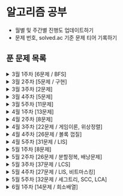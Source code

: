 # 알고리즘 공부
- 월별 및 주간별 진행도 업데이트하기
- 문제 번호, solved.ac 기준 문제 티어 기록하기

## 푼 문제 목록 

<details>
<summary>3월 1주차 [6문제 / BFS]</summary>
<div markdown="1">
  
|번호|티어|제목|
|--|--|--|
|7576|실버1|토마토|
|2228|골드5|구간 나누기|
|2792|실버3|보석 상자|
|1783|실버5|병든 나이트|
|15979|실버3|스승님 찾기|
|11054|골드3|가장 긴 바이토닉 부분 수열|

</div>
</details>


<details>
<summary>3월 2주차 [5문제 / 구현]</summary>
<div markdown="1">
  
|번호|티어|제목|
|--|--|--|
|11048|실버1|이동하기|
|1043|골드4|거짓말|
|16931|실버3|겉넓이 구하기|
|1246|실버5|온라인 판매|
|2776|실버3|암기왕|

</div>
</details>


<details>
<summary>3월 3주차 [2문제]</summary>
<div markdown="1">
  
|번호|티어|제목|
|--|--|--|
|5021|실버1|왕위 계승|
|14391|골드3|종이 조각|

</div>
</details>


<details>
<summary>3월 4주차 [5문제]</summary>
<div markdown="1">
  
|번호|티어|제목|
|--|--|--|
|1058|실버1|친구|
|4781|실버1|사탕 가게|
|1753|골드5|최단경로|
|1747|골드5|소수&펠린드롬|
|7453|골드2|합이 0인 네 정수|

</div>
</details>


<details>
<summary>3월 5주차 [11문제]</summary>
<div markdown="1">
  
|번호|티어|제목|
|--|--|--|
|2003|실버3|수들의 합 2|
|2108|실버4|통계학|
|2011|실버1|암호코드|
|2591|실버1|숫자카드|
|9663|골드5|N-Queen★|
|16472|골드2|고냥이|
|9097|실버1|Quad Trees|
|2312|실버2|수 복원하기|
|9012|실버4|괄호|
|14503|골드5|로봇 청소기|
|11650|실버5|좌표 정렬하기|
</div>
</details>


<details>
<summary>4월 1주차 [13문제]</summary>
<div markdown="1">
  
|번호|티어|제목|
|--|--|--|
|2475|브론즈5|검증수|
|9097|실버1|Quad Trees|
|16396|브론즈2|선 그리기|
|2312|실버2|수 복원하기|
|9012|실버4|괄호|
|14503|골드5|로봇 청소기|
|11650|실버5|좌표 정렬하기|
|10424|실버1|알고리즘 기말고사★|
|1991|실버1|트리 순회|
|1922|골드4|네트워크 연결|
|1244|실버4|스위치 켜고 끄기|
|2636|골드5|치즈★|
|2635|실버5|수 이어가기|

</div>
</details>


<details>
<summary>4월 2주차 [8문제]</summary>
<div markdown="1">
  
|번호|티어|제목|
|--|--|--|
|4195|골드2|친구 네트워크|
|9177|골드5|단어 섞기★|
|1041|실버1|주사위|
|17836|골드5|공주님을 구해라!|
|14171|실버1|Cities and States|
|9375|실버3|패션왕 신해빈|
|18870|실버2|좌표 압축|
|10026|골드5|적록색약|

</div>
</details>


<details>
<summary>4월 3주차 [22문제 / 게임이론, 위상정렬]</summary>
<div markdown="1">
  
|번호|티어|제목|
|--|--|--|
|16235|골드4|나무 재테크|
|1757|골드5|달려달려|
|11000|골드5|강의실배정|
|19582|골드4|200년간 폐관수련했더니 PS 최강자가 된 건에 대하여|
|1005|골드3|ACM Craft|
|11952|골드1|좀비|
|1012|실버2|유기농 배추|
|1074|실버1|Z|
|11724|실버2|연결 요소의 개수|
|17626|실버5|Four Squares|
|11726|실버3|2xn 타일링|
|1764|실버4|듣보잡|
|2206|골드4|벽 부수고 이동하기|
|15650|실버3|N과 M(2)|
|15654|실버3|N과 M(5)|
|1007|골드2|벡터 매칭|
|10844|실버1|쉬운 계단 수|
|1069|골드2|집으로|
|20500|골드5|Ezreal 여눈부터 가네 ㅈㅈ|
|8111|플래5|0과 1|
|11868|플래4|님 게임2|
|11869|플래4|님블|

</div>
</details>


<details>
<summary>4월 4주차 [26문제 / 볼록 껍질]</summary>
<div markdown="1">
  
|번호|티어|제목|
|--|--|--|
|11694|플래3|님 게임|
|2373|플래1|Fibonacci Game|
|1654|실버3|랜선 자르기|
|1920|실버4|수 찾기|
|1966|실버3|프린터 큐|
|2164|실버4|카드2|
|2609|실버5|최대공약수와 최소공배수|
|2805|실버3|나무 자르기|
|4949|실버4|균형잡힌 세상|
|10773|실버4|제로|
|10814|실버5|나이순 정렬|
|10816|실버4|숫자 카드 2|
|10845|실버4|큐|
|10866|실버4|덱|
|11651|실버5|좌표 정렬하기 2|
|11866|실버4|요세푸스 문제 0|
|18111|실버3|마인크래프트|
|12852|실버1|1로 만들기 2|
|1708|플래5|볼록 껍질|
|1167|골드3|트리의 지름|
|1967|골드4|트리의 지름|
|1238|골드3|파티|
|1620|실버4|나는야 포켓몬 마스터 이다솜|
|1676|실버4|팩토리얼 0의 개수|
|1541|실버2|잃어버린 괄호|
|2239|골드4|스도쿠|

</div>
</details>


<details>
<summary>4월 5주차 [31문제 / LIS]</summary>
<div markdown="1">
  
|번호|티어|제목|
|--|--|--|
|9527|골드2|1의 개수 세기|
|16566|플래5|카드 게임|
|11971|골드4|최소 스패닝 트리|
|1107|골드5|리모컨|
|1389|실버1|케빈 베이컨의 6단계 법칙|
|1780|실버2|종이의 개수|
|12738|골드2|가장 긴 증가하는 부분 수열 3|
|11053|실버2|가장 긴 증가하는 부분 수열|
|12015|골드2|가장 긴 증가하는 부분 수열 2|
|1991|실버1|쿼드트리|
|1927|실버1|최소 힙|
|1931|실버2|회의실 배정|
|2178|실버1|미로 탐색|
|11279|실버2|최대 힙|
|11286|실버1|절댓값 힙|
|7569|실버1|토마토|
|2630|실버3|색종이 만들기|
|11727|실버3|2xn 타일링 2|
|7662|골드5|이중 우선순위 큐|
|17219|실버4|비밀번호 찾기|
|11659|실버3|구간 합 구하기 4|
|16928|실버1|뱀과 사다리 게임|
|11723|실버5|집합|
|5430|골드5|AC|
|2493|골드5|탑|
|1946|실버1|신입 사원|
|5525|실버2|IOIOI|
|9019|골드5|DSLR|
|14500|골드5|테트로미노|
|16236|골드4|아기 상어|
|11403|실버1|경로 찾기|

</div>
</details>


<details>
<summary>5월 1주차 [8문제]</summary>
<div markdown="1">
  
|번호|티어|제목|
|--|--|--|
|15652|실버3|N과 M (4)|
|15657|실버3|N과 M (8)|
|15663|실버2|N과 M (9)|
|15666|실버2|N과 M (12)|
|9465|실버2|스티커|
|1629|실버1|곱셈|
|16953|실버1|A → B|
|11725|실버2|트리의 부모 찾기|

</div>
</details>


<details>
<summary>5월 2주차 [26문제 / 분할정복, 배낭문제]</summary>
<div markdown="1">
  
|번호|티어|제목|
|--|--|--|
|2667|실버1|단지번호붙이기|
|1253|골드4|좋다★|
|2407|실버2|조합|
|11660|실버1|구간 합 구하기5|
|5639|실버1|이진 검색 트리|
|13172|골드5|Σ|
|15686|골드5|치킨 배달|
|10282|골드4|해킹|
|1916|골드5|최소비용 구하기|
|18235|골드3|지금 만나러 갑니다|
|2618|플래5|경찰차|
|13549|골드5|숨바꼭질 3|
|1506|골드4|특정한 최단 경로|
|17070|골드5|파이프 옮기기 1|
|11404|골드4|플로이드|
|11779|골드3|최소비용 구하기 2|
|12851|골드5|숨바꼭질 2|
|11444|골드3|피보나치 수 6|
|17144|골드5|미세먼지 안녕!|
|14502|골드5|연구소|
|14938|골드4|서강그라운드|
|12865|골드5|평범한 배낭|
|10830|골드4|행렬 제곱|
|9935|골드4|문자열 폭발|
|1865|골드4|웜홀|
|2096|골드4|내려가기|

</div>
</details>

<details>
<summary>5월 3주차 [37문제 / LCS]</summary>
<div markdown="1">
  
|번호|티어|제목|
|--|--|--|
|2638|골드4|치즈|
|9251|골드5|LCS|
|2263|골드3|트리의 순회|
|1918|골드4|후위 표기식|
|2467|골드5|용액|
|9252|골드5|LCS 2|
|2166|골드5|다각형의 면적|
|1987|골드4|알파벳|
|17404|골드4|RGB거리 2|
|20040|골드4|사이클 게임|
|1806|골드4|부분합|
|4386|골드4|별자리 만들기|
|1647|골드4|도시 분할 계획|
|2589|골드5|보물섬|
|1106|실버2|호텔|
|2468|실버1|안전 영역|
|2812|골드5|크게 만들기|
|9466|골드4|텀 프로젝트|
|11049|골드3|행렬 곱셈 순서|
|2473|골드4|세 용액|
|2143|골드3|두 배열의 합|
|17488|실버5|수강 바구니|
|10815|실버4|숫자 카드|
|12850|골드1|본대 산책2|
|10610|실버5|30|
|9655|실버5|돌 게임|
|12100|골드2|2048 (Easy)|
|2379|플래5|트리 탐색하기|
|10868|골드1|최솟값|
|2357|골드1|최솟값과 최댓값|
|1562|골드1|계단 수|
|16946|골드2|벽 부수고 이동하기 4|
|10775|골드2|공항|
|1202|골드2|보석 도둑|
|9184|실버2|신나는 함수 실행|
|10942|골드3|펠린드롬?|
|2342|골드3|Dance Dance Revolution|

</div>
</details>


<details>
<summary>5월 4주차 [27문제 / LIS, 비트마스킹]</summary>
<div markdown="1">
  
|번호|티어|제목|
|--|--|--|
|7579|골드3|앱|
|1644|골드3|소수의 연속합|
|1208|골드2|부분수열의 합 2|
|1766|골드2|문제집|
|1799|골드1|비숍|
|13460|골드2|구슬 탈출 2|
|17387|골드2|선분 교차 2|
|17386|골드3|선분 교차 1|
|12781|골드4|PIZZA ALVOLOC|
|17143|골드2|낚시왕|
|16724|골드2|피리 부는 사나이|
|2623|골드2|음악프로그램|
|9328|골드1|열쇠|
|2098|골드1|외판원 순회|
|2568|골드1|전깃줄 - 2|
|2565|실버1|전깃줄|
|14002|골드4|가장 긴 증가하는 부분 수열 4|
|14003|플래5|가장 긴 증가하는 부분 수열 5|
|2162|플래5|선분 그룹|
|1509|골드1|팰린드롬 분할|
|2887|골드1|행성 터널|
|14939|플래5|불 끄기|
|2533|골드3|사회망 서비스(SNS)|
|13334|골드2|철로|
|14725|골드2|개미굴|
|17401|플래5|일하는 세포|

</div>
</details>

<details>
<summary>5월 5주차 [32문제 / 세그트리, SCC, LCA]</summary>
<div markdown="1">
  
|번호|티어|제목|
|--|--|--|
|13141|플래5|Ignition|
|17176|실버5|암호해독기|
|10835|실버1|카드게임|
|11060|실버2|점프 점프|
|2156|실버1|포도주 시식|
|2294|실버1|동전 2|
|2240|실버1|자두나무|
|6439|플래5|교차|
|2042|골드1|구간 합 구하기|
|11505|골드1|구간 곱 구하기|
|14428|골드1|수열과 쿼리 16|
|10867|실버5|중복 빼고 정렬하기|
|6549|플래5|히스토그램에서 가장 큰 직사각형|
|2150|플래5|Strongly Connected Component|
|4196|플래4|도미노|
|18185|다이아4|라면 사기 (Small)|
|18186|다이아4|라면 사기 (Large)|
|11280|플래4|2-SAT - 3|
|11277|실버1|2-SAT - 1|
|11281|플래3|2-SAT - 4|
|11278|골드5|2-SAT - 2|
|1725|플래5|히스토그램|
|13977|골드1|이항 계수와 쿼리|
|11401|골드1|이항 계수 3|
|11051|실버1|이항 계수 2|
|17371|골드2|이사|
|3015|골드1|오아시스 재결합|
|14942|플래5|개미|
|11438|플래5|LCA 2|
|11437|골드3|LCA|
|1014|플래4|컨닝|
|17492|골드4|바둑알 점프|

</div>
</details>

<details>
<summary>6월 1주차 [14문제 / 희소배열]</summary>
<div markdown="1">
  
|번호|티어|제목|
|--|--|--|
|7578|플래5|공장|
|12849|실버1|본대 산책|
|14289|골드1|본대 산책 3|
|2749|골드2|피보나치 수 3|
|1533|플래4|길의 개수|
|15824|골드1|너 봄에는 캡사이신이 맛있단다|
|1761|플래5|정점들의 거리|
|2243|플래5|사탕상자|
|5719|플래5|거의 최단 경로|
|16287|골드1|Parcel★|
|1948|플래5|임계경로|
|3176|플래4|도로 네트워크|
|3648|플래4|아이돌|
|1786|골드1|찾기|

</div>
</details>